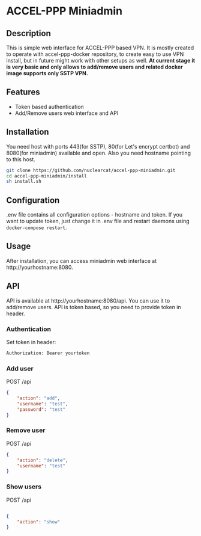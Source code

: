 # ACCEL-PPP Miniadmin

## Description

This is simple web interface for ACCEL-PPP based VPN. It is mostly created to operate with accel-ppp-docker repository, to create easy to use VPN install, but in future might work with other setups as well.
**At current stage it is very basic and only allows to add/remove users and related docker image supports only SSTP VPN.**

## Features

- Token based authentication
- Add/Remove users web interface and API

## Installation

You need host with ports 443(for SSTP), 80(for Let's encrypt certbot) and 8080(for miniadmin) available and open. Also you need hostname pointing to this host.

```bash
git clone https://github.com/nuclearcat/accel-ppp-miniadmin.git
cd accel-ppp-miniadmin/install
sh install.sh
```

## Configuration

.env file contains all configuration options - hostname and token. If you want to update token, just change it in .env file and restart daemons using `docker-compose restart`.

## Usage

After installation, you can access miniadmin web interface at http://yourhostname:8080. 

## API

API is available at http://yourhostname:8080/api. You can use it to add/remove users. API is token based, so you need to provide token in header.

### Authentication

Set token in header:

```txt
Authorization: Bearer yourtoken
```

### Add user

POST /api

```json
{
    "action": "add",
    "username": "test",
    "password": "test"
}
```

### Remove user

POST /api

```json
{
    "action": "delete",
    "username": "test"
}
```

### Show users

POST /api

```json

{
    "action": "show"
}
```
